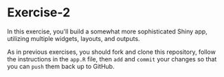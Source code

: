 # Exercise-2
In this exercise, you'll build a somewhat more sophisticated Shiny app, utilizing multiple widgets, layouts, and outputs.

As in previous exercises, you should fork and clone this repository, follow the instructions in the `app.R` file, then `add` and `commit` your changes so that you can `push` them back up to GitHub.
